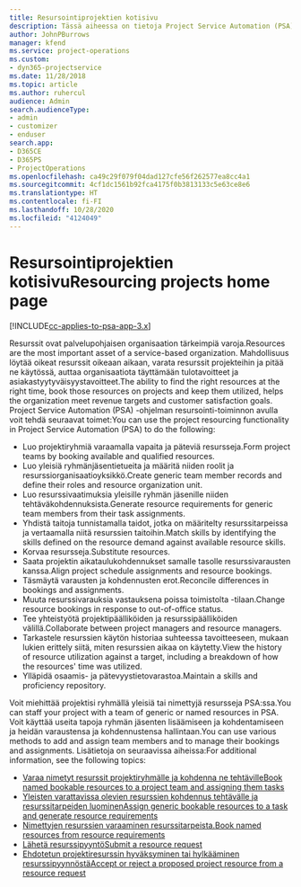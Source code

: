 ```yaml
---
title: Resursointiprojektien kotisivu
description: Tässä aiheessa on tietoja Project Service Automation (PSA) for Dynamics 365 -ohjelman resurssienhallintaominaisuuksista.
author: JohnPBurrows
manager: kfend
ms.service: project-operations
ms.custom:
- dyn365-projectservice
ms.date: 11/28/2018
ms.topic: article
ms.author: ruhercul
audience: Admin
search.audienceType:
- admin
- customizer
- enduser
search.app:
- D365CE
- D365PS
- ProjectOperations
ms.openlocfilehash: ca49c29f079f04dad127cfe56f262577ea8cc4a1
ms.sourcegitcommit: 4cf1dc1561b92fca4175f0b3813133c5e63ce8e6
ms.translationtype: HT
ms.contentlocale: fi-FI
ms.lasthandoff: 10/28/2020
ms.locfileid: "4124049"
---
```

# <a name="resourcing-projects-home-page"></a><span data-ttu-id="f1ca4-103">Resursointiprojektien kotisivu</span><span class="sxs-lookup"><span data-stu-id="f1ca4-103">Resourcing projects home page</span></span>

[!INCLUDE[cc-applies-to-psa-app-3.x](../includes/cc-applies-to-psa-app-3x.md)]

<span data-ttu-id="f1ca4-104">Resurssit ovat palvelupohjaisen organisaation tärkeimpiä varoja.</span><span class="sxs-lookup"><span data-stu-id="f1ca4-104">Resources are the most important asset of a service-based organization.</span></span> <span data-ttu-id="f1ca4-105">Mahdollisuus löytää oikeat resurssit oikeaan aikaan, varata resurssit projekteihin ja pitää ne käytössä, auttaa organisaatiota täyttämään tulotavoitteet ja asiakastyytyväisyystavoitteet.</span><span class="sxs-lookup"><span data-stu-id="f1ca4-105">The ability to find the right resources at the right time, book those resources on projects and keep them utilized, helps the organization meet revenue targets and customer satisfaction goals.</span></span> <span data-ttu-id="f1ca4-106">Project Service Automation (PSA) -ohjelman resursointi-toiminnon avulla voit tehdä seuraavat toimet:</span><span class="sxs-lookup"><span data-stu-id="f1ca4-106">You can use the project resourcing functionality in Project Service Automation (PSA) to do the following:</span></span>

- <span data-ttu-id="f1ca4-107">Luo projektiryhmiä varaamalla vapaita ja päteviä resursseja.</span><span class="sxs-lookup"><span data-stu-id="f1ca4-107">Form project teams by booking available and qualified resources.</span></span>
- <span data-ttu-id="f1ca4-108">Luo yleisiä ryhmänjäsentietueita ja määritä niiden roolit ja resurssiorganisaatioyksikkö.</span><span class="sxs-lookup"><span data-stu-id="f1ca4-108">Create generic team member records and define their roles and resource organization unit.</span></span>
- <span data-ttu-id="f1ca4-109">Luo resurssivaatimuksia yleisille ryhmän jäsenille niiden tehtäväkohdennuksista.</span><span class="sxs-lookup"><span data-stu-id="f1ca4-109">Generate resource requirements for generic team members from their task assignments.</span></span>
- <span data-ttu-id="f1ca4-110">Yhdistä taitoja tunnistamalla taidot, jotka on määritelty resurssitarpeissa ja vertaamalla niitä resurssien taitoihin.</span><span class="sxs-lookup"><span data-stu-id="f1ca4-110">Match skills by identifying the skills defined on the resource demand against available resource skills.</span></span>
- <span data-ttu-id="f1ca4-111">Korvaa resursseja.</span><span class="sxs-lookup"><span data-stu-id="f1ca4-111">Substitute resources.</span></span>
- <span data-ttu-id="f1ca4-112">Saata projektin aikataulukohdennukset samalle tasolle resurssivarausten kanssa.</span><span class="sxs-lookup"><span data-stu-id="f1ca4-112">Align project schedule assignments and resource bookings.</span></span>
- <span data-ttu-id="f1ca4-113">Täsmäytä varausten ja kohdennusten erot.</span><span class="sxs-lookup"><span data-stu-id="f1ca4-113">Reconcile differences in bookings and assignments.</span></span>
- <span data-ttu-id="f1ca4-114">Muuta resurssivarauksia vastauksena poissa toimistolta -tilaan.</span><span class="sxs-lookup"><span data-stu-id="f1ca4-114">Change resource bookings in response to out-of-office status.</span></span>
- <span data-ttu-id="f1ca4-115">Tee yhteistyötä projektipäälliköiden ja resurssipäälliköiden välillä.</span><span class="sxs-lookup"><span data-stu-id="f1ca4-115">Collaborate between project managers and resource managers.</span></span>
- <span data-ttu-id="f1ca4-116">Tarkastele resurssien käytön historiaa suhteessa tavoitteeseen, mukaan lukien erittely siitä, miten resurssien aikaa on käytetty.</span><span class="sxs-lookup"><span data-stu-id="f1ca4-116">View the history of resource utilization against a target, including a breakdown of how the resources' time was utilized.</span></span>
- <span data-ttu-id="f1ca4-117">Ylläpidä osaamis- ja pätevyystietovarastoa.</span><span class="sxs-lookup"><span data-stu-id="f1ca4-117">Maintain a skills and proficiency repository.</span></span>


<span data-ttu-id="f1ca4-118">Voit miehittää projektisi ryhmällä yleisiä tai nimettyjä resursseja PSA:ssa.</span><span class="sxs-lookup"><span data-stu-id="f1ca4-118">You can staff your project with a team of generic or named resources in PSA.</span></span> <span data-ttu-id="f1ca4-119">Voit käyttää useita tapoja ryhmän jäsenten lisäämiseen ja kohdentamiseen ja heidän varaustensa ja kohdennustensa hallintaan.</span><span class="sxs-lookup"><span data-stu-id="f1ca4-119">You can use various methods to add and assign team members and to manage their bookings and assignments.</span></span> <span data-ttu-id="f1ca4-120">Lisätietoja on seuraavissa aiheissa:</span><span class="sxs-lookup"><span data-stu-id="f1ca4-120">For additional information, see the following topics:</span></span>

- [<span data-ttu-id="f1ca4-121">Varaa nimetyt resurssit projektiryhmälle ja kohdenna ne tehtäville</span><span class="sxs-lookup"><span data-stu-id="f1ca4-121">Book named bookable resources to a project team and assigning them tasks</span></span>](assign-named-bookable-resource.md)
- [<span data-ttu-id="f1ca4-122">Yleisten varattavissa olevien resurssien kohdennus tehtävälle ja resurssitarpeiden luominen</span><span class="sxs-lookup"><span data-stu-id="f1ca4-122">Assign generic bookable resources to a task and generate resource requirements</span></span>](assign-generic-bookable-resource.md)
- [<span data-ttu-id="f1ca4-123">Nimettyjen resurssien varaaminen resurssitarpeista.</span><span class="sxs-lookup"><span data-stu-id="f1ca4-123">Book named resources from resource requirements</span></span>](book-named-resource.md)
- [<span data-ttu-id="f1ca4-124">Lähetä resurssipyyntö</span><span class="sxs-lookup"><span data-stu-id="f1ca4-124">Submit a resource request</span></span>](submit-resource-request.md)
- [<span data-ttu-id="f1ca4-125">Ehdotetun projektiresurssin hyväksyminen tai hylkääminen resurssipyynnöstä</span><span class="sxs-lookup"><span data-stu-id="f1ca4-125">Accept or reject a proposed project resource from a resource request</span></span>](accept-reject-proposed-resource.md)
